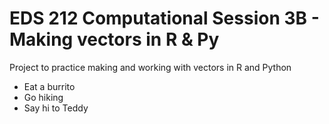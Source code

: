 # EDS 212 Computational Session 3B - Making vectors in R & Py

Project to practice making and working with vectors in R and Python

- Eat a burrito
- Go hiking
- Say hi to Teddy
